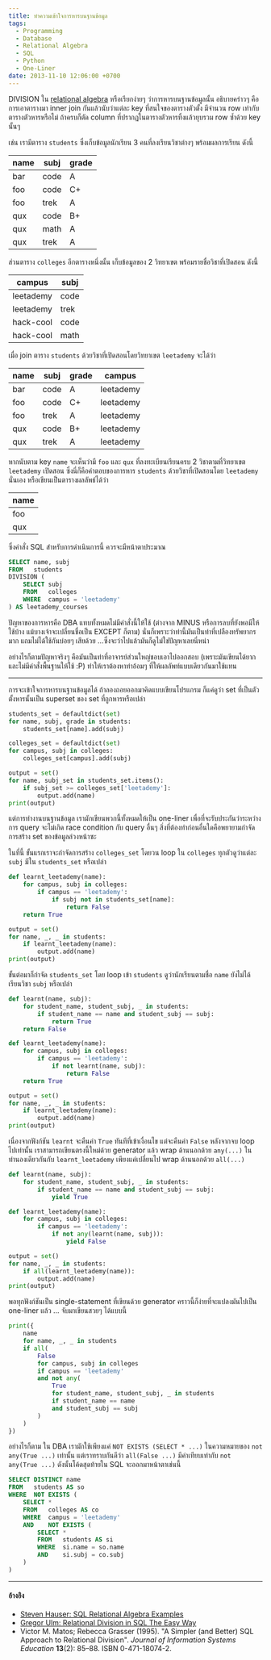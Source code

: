 ```yaml
---
title: ทำความเข้าใจการหารบนฐานข้อมูล
tags:
  - Programming
  - Database
  - Relational Algebra
  - SQL
  - Python
  - One-Liner
date: 2013-11-10 12:06:00 +0700
---
```


DIVISION ใน [relational algebra][] หรือเรียกง่ายๆ ว่าการหารบนฐานข้อมูลนั้น อธิบายคร่าวๆ คือการเอาตารางมา inner join กันแล้วนับว่าแต่ละ key ที่สนใจของตารางตัวตั้ง มีจำนวน row เท่ากับตารางตัวหารหรือไม่ ถ้าครบก็ตัด column ที่ปรากฏในตารางตัวหารทิ้งแล้วยุบรวม row ซ้ำด้วย key นั้นๆ

เช่น เรามีตาราง `students` ซึ่งเก็บข้อมูลนักเรียน 3 คนที่ลงเรียนวิชาต่างๆ พร้อมผลการเรียน ดังนี้

| name | subj | grade |
|------|------|-------|
| bar  | code | A     |
| foo  | code | C+    |
| foo  | trek | A     |
| qux  | code | B+    |
| qux  | math | A     |
| qux  | trek | A     |

ส่วนตาราง `colleges` อีกตารางหนึ่งนั้น เก็บข้อมูลของ 2 วิทยาเขต พร้อมรายชื่อวิชาที่เปิดสอน ดังนี้

|  campus   | subj |
|-----------|------|
| leetademy | code |
| leetademy | trek |
| hack-cool | code |
| hack-cool | math |

เมื่อ join ตาราง `students` ด้วยวิชาที่เปิดสอนโดยวิทยาเขต `leetademy` จะได้ว่า

| name | subj | grade |  campus   |
|------|------|-------|-----------|
| bar  | code | A     | leetademy |
| foo  | code | C+    | leetademy |
| foo  | trek | A     | leetademy |
| qux  | code | B+    | leetademy |
| qux  | trek | A     | leetademy |

หากนับตาม key `name` จะเห็นว่ามี `foo` และ `qux` ที่ลงทะเบียนเรียนครบ 2 วิชาตามที่วิทยาเขต `leetademy` เปิดสอน ซึ่งนี่ก็คือคำตอบของการหาร `students` ด้วยวิชาที่เปิดสอนโดย `leetademy` นั่นเอง หรือเขียนเป็นตารางผลลัพธ์ได้ว่า

| name |
|------|
| foo  |
| qux  |

ซึ่งคำสั่ง SQL สำหรับการดำเนินการนี้ ควรจะมีหน้าตาประมาณ

``` sql
SELECT name, subj
FROM   students
DIVISION (
    SELECT subj
    FROM   colleges
    WHERE  campus = 'leetademy'
) AS leetademy_courses
```

ปัญหาของการหารคือ DBA แทบทั้งหมดไม่มีคำสั่งนี้ให้ใช้ (ต่างจาก MINUS หรือการลบที่ยังพอมีให้ใช้บ้าง แม้บางเจ้าจะเปลี่ยนชื่อเป็น EXCEPT ก็ตาม) นั่นก็เพราะว่าท่านี้มันเป็นท่าที่เปลืองทรัพยากรมาก แถมไม่ได้ใช้กันบ่อยๆ เสียด้วย ...ซึ่งจะว่าไปแล้วมันก็ดูไม่ใช่ปัญหาเลยนี่หน่า

อย่างไรก็ตามปัญหาจริงๆ คือมันเป็นท่าที่อาจารย์ส่วนใหญ่ชอบเอาไปออกสอบ (เพราะมันเขียนได้ยากและไม่มีคำสั่งพื้นฐานให้ใช้ :P) ทำให้เราต้องหาท่าอ้อมๆ ที่ให้ผลลัพท์แบบเดียวกันมาใช้แทน

---

การจะเข้าใจการหารบนฐานข้อมูลได้ ถ้าลองถอยออกมาคิดแบบเขียนโปรแกรม ก็แค่ดูว่า set ที่เป็นตัวตั้งหารนั้นเป็น superset ของ set ที่ถูกหารหรือเปล่า

``` python
students_set = defaultdict(set)
for name, subj, grade in students:
    students_set[name].add(subj)

colleges_set = defaultdict(set)
for campus, subj in colleges:
    colleges_set[campus].add(subj)

output = set()
for name, subj_set in students_set.items():
    if subj_set >= colleges_set['leetademy']:
        output.add(name)
print(output)
```

แต่การทำงานบนฐานข้อมูล เรามักเขียนพวกนี้ทั้งหมดให้เป็น one-liner เพื่อที่จะรับประกันว่าระหว่างการ query จะไม่เกิด race condition กับ query อื่นๆ สิ่งที่ต้องทำก่อนอื่นใดคือพยายามกำจัดการสร้าง set ของข้อมูลล่วงหน้าซะ

ในที่นี้ ขั้นแรกเราจะกำจัดการสร้าง `colleges_set` โดยวน loop ใน `colleges` ทุกตัวดูว่าแต่ละ `subj` มีใน `students_set` หรือเปล่า

``` python
def learnt_leetademy(name):
    for campus, subj in colleges:
        if campus == 'leetademy':
            if subj not in students_set[name]:
                return False
    return True

output = set()
for name, _, _ in students:
    if learnt_leetademy(name):
        output.add(name)
print(output)
```

ขั้นต่อมาก็กำจัด `students_set` โดย loop เข้า `students` ดูว่านักเรียนตามชื่อ `name` ยังไม่ได้เรียนวิชา `subj` หรือเปล่า

``` python
def learnt(name, subj):
    for student_name, student_subj, _ in students:
        if student_name == name and student_subj == subj:
            return True
    return False

def learnt_leetademy(name):
    for campus, subj in colleges:
        if campus == 'leetademy':
            if not learnt(name, subj):
                return False
    return True

output = set()
for name, _, _ in students:
    if learnt_leetademy(name):
        output.add(name)
print(output)
```

เนื่องจากฟังก์ชัน `learnt` จะคืนค่า `True` ทันทีที่เข้าเงื่อนไข แต่จะคืนค่า `False` หลังจากจบ loop ไปเท่านั้น เราสามารถเขียนตรงนี้ใหม่ด้วย generator แล้ว wrap ด้านนอกด้วย `any(...)` ในทำนองเดียวกันกับ `learnt_leetademy` เพียงแค่เปลี่ยนไป wrap ด้านนอกด้วย `all(...)`

``` python
def learnt(name, subj):
    for student_name, student_subj, _ in students:
        if student_name == name and student_subj == subj:
            yield True

def learnt_leetademy(name):
    for campus, subj in colleges:
        if campus == 'leetademy':
            if not any(learnt(name, subj)):
                yield False

output = set()
for name, _, _ in students:
    if all(learnt_leetademy(name)):
        output.add(name)
print(output)
```

พอทุกฟังก์ชันเป็น single-statement ที่เขียนด้วย generator คราวนี้ก็ง่ายที่จะแปลงมันไปเป็น one-liner แล้ว ... จับมาเขียนสวยๆ ได้แบบนี้

``` python
print({
    name
    for name, _, _ in students
    if all(
        False
        for campus, subj in colleges
        if campus == 'leetademy'
        and not any(
            True
            for student_name, student_subj, _ in students
            if student_name == name
            and student_subj == subj
        )
    )
})
```

อย่างไรก็ตาม ใน DBA เรามักใช้เพียงแค่ `NOT EXISTS (SELECT * ...)` ในความหมายของ `not any(True ...)` เท่านั้น แต่เราทราบกันดีว่า `all(False ...)` มีค่าเทียบเท่ากับ `not any(True ...)` ดังนั้นโค้ดสุดท้ายใน SQL จะออกมาหน้าตาเช่นนี้

``` sql
SELECT DISTINCT name
FROM   students AS so
WHERE  NOT EXISTS (
    SELECT *
    FROM   colleges AS co
    WHERE  campus = 'leetademy'
    AND    NOT EXISTS (
        SELECT *
        FROM   students AS si
        WHERE  si.name = so.name
        AND    si.subj = co.subj
    )
)
```

---

#### อ้างอิง

- [Steven Hauser: SQL Relational Algebra Examples][sql example]
- [Gregor Ulm: Relational Division in SQL The Easy Way][easy sql division]
- Victor M. Matos; Rebecca Grasser (1995). "A Simpler (and Better) SQL Approach to Relational Division". <cite>Journal of Information Systems Education</cite> <b>13</b>(2): 85–88. ISBN 0-471-18074-2.


[relational algebra]: //en.wikipedia.org/wiki/Relational_algebra
[sql example]: //www.tc.umn.edu/~hause011//code/SQLexample.txt
[easy sql division]: //gregorulm.com/relational-division-in-sql-the-easy-way/

